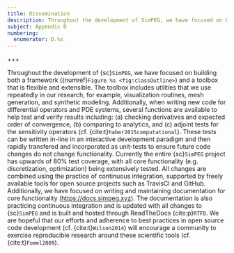 ```yaml
---
title: Dissemination
description: Throughout the development of SimPEG, we have focused on building both a framework and a toolbox that is flexible and extensible.
subject: Appendix D
numbering:
  enumerator: D.%s
---
```


+++

Throughout the development of {sc}`SimPEG`, we have focused on building both a framework ({numref}`Figure %s <fig:classOutline>`) and a toolbox that is flexible and extensible. The toolbox includes utilities that we use repeatedly in our research, for example, visualization routines, mesh generation, and synthetic modeling. Additionally, when writing new code for differential operators and PDE systems, several functions are available to help test and verify results including: (a) checking derivatives and expected order of convergence, (b) comparing to analytics, and (c) adjoint tests for the sensitivity operators (cf. {cite:t}`haber2015computational`). These tests can be written in-line in an interactive development paradigm and then rapidly transfered and incorporated as unit-tests to ensure future code changes do not change functionality. Currently the entire {sc}`SimPEG` project has upwards of 80\% test coverage, with all core functionality (e.g. discretization, optimization) being extensively tested. All changes are combined using the practice of continuous integration, supported by freely available tools for open source projects such as TravisCI and GitHub. Additionally, we have focused on writing and maintaining documentation for core functionality (<https://docs.simpeg.xyz>). The documentation is also practicing continuous integration and is updated with all changes to {sc}`SimPEG` and is built and hosted through ReadTheDocs {cite:p}`RTFD`. We are hopeful that our efforts and adherence to best practices in open source code development (cf. {cite:t}`Wilson2014`) will encourage a community to exercise reproducible research around these scientific tools (cf. {cite:t}`Fomel2009`).
